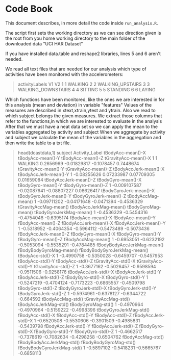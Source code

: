 # Code Book

This document describes, in more detail the code inside `run_analysis.R`.

The script first sets the working directory as we can see direction given is the root from you home working directory to the main folder of the downloaded data
"UCI HAR Dataset"

If you have installed data.table and reshape2 libraries, lines 5 and 6 aren't needed.

We read all text files that are needed for our analysis which type of activities have been monitored with the accelerometers:

> activityLabels
  V1                 V2
1  1            WALKING
2  2   WALKING_UPSTAIRS
3  3 WALKING_DOWNSTAIRS
4  4            SITTING
5  5           STANDING
6  6             LAYING

Which functions have been monitored, like the ones we are interested in for this analysis (mean and deviation) in variable "features"
Values of the measures are described in xtext,xtrain,ytest and ytrain.
Also we read to which subject belongs the given measures.
We extract those columns that refer to the functions,in which we are interested to evaluate in the analysis
After that we must have a neat data set so we can apply the mean to the variables aggregated by activity and subject
When we aggregate by activity and subject we calculate the mean of the variables in the aggregation and then write the table to a txt file.

> head(dcastdata,1)
  subject Activity_Label tBodyAcc-mean()-X tBodyAcc-mean()-Y tBodyAcc-mean()-Z tGravityAcc-mean()-X
1       1        WALKING         0.2656969       -0.01829817        -0.1078457            0.7448674
  tGravityAcc-mean()-Y tGravityAcc-mean()-Z tBodyAccJerk-mean()-X tBodyAccJerk-mean()-Y
1          -0.08255626           0.07233987            0.07709305            0.01659084
  tBodyAccJerk-mean()-Z tBodyGyro-mean()-X tBodyGyro-mean()-Y tBodyGyro-mean()-Z
1          -0.009107587        -0.02087641        -0.08807227         0.08626417
  tBodyGyroJerk-mean()-X tBodyGyroJerk-mean()-Y tBodyGyroJerk-mean()-Z tBodyAccMag-mean()
1            -0.09711202            -0.04171648             -0.0471394         -0.4536329
  tGravityAccMag-mean() tBodyAccJerkMag-mean() tBodyGyroMag-mean() tBodyGyroJerkMag-mean()
1            -0.4536329             -0.5454316          -0.4754048              -0.6395174
  fBodyAcc-mean()-X fBodyAcc-mean()-Y fBodyAcc-mean()-Z fBodyAccJerk-mean()-X fBodyAccJerk-mean()-Y
1        -0.5318952        -0.4064354        -0.5964112            -0.5473489            -0.5073436
  fBodyAccJerk-mean()-Z fBodyGyro-mean()-X fBodyGyro-mean()-Y fBodyGyro-mean()-Z fBodyAccMag-mean()
1            -0.6953051         -0.6232192         -0.5053094         -0.5535291         -0.4784485
  fBodyBodyAccJerkMag-mean() fBodyBodyGyroMag-mean() fBodyBodyGyroJerkMag-mean() tBodyAcc-std()-X
1                 -0.4990758              -0.5350028                  -0.6459707       -0.5457953
  tBodyAcc-std()-Y tBodyAcc-std()-Z tGravityAcc-std()-X tGravityAcc-std()-Y tGravityAcc-std()-Z
1       -0.3677162       -0.5026457          -0.9598594          -0.9511506          -0.9258176
  tBodyAccJerk-std()-X tBodyAccJerk-std()-Y tBodyAccJerk-std()-Z tBodyGyro-std()-X tBodyGyro-std()-Y
1           -0.5247219           -0.4704124           -0.7173223        -0.6865557        -0.4509798
  tBodyGyro-std()-Z tBodyGyroJerk-std()-X tBodyGyroJerk-std()-Y tBodyGyroJerk-std()-Z
1        -0.5974961            -0.6378127            -0.6344722             -0.664592
  tBodyAccMag-std() tGravityAccMag-std() tBodyAccJerkMag-std() tBodyGyroMag-std()
1        -0.4970964           -0.4970964            -0.5159222         -0.4998396
  tBodyGyroJerkMag-std() fBodyAcc-std()-X fBodyAcc-std()-Y fBodyAcc-std()-Z fBodyAccJerk-std()-X
1             -0.6520508       -0.5530606       -0.3901509       -0.4985831           -0.5439798
  fBodyAccJerk-std()-Y fBodyAccJerk-std()-Z fBodyGyro-std()-X fBodyGyro-std()-Y fBodyGyro-std()-Z
1           -0.4662517           -0.7378619        -0.7082634        -0.4298258        -0.6504762
  fBodyAccMag-std() fBodyBodyAccJerkMag-std() fBodyBodyGyroMag-std() fBodyBodyGyroJerkMag-std()
1        -0.5897102                -0.5418231             -0.5665767                 -0.6858113
